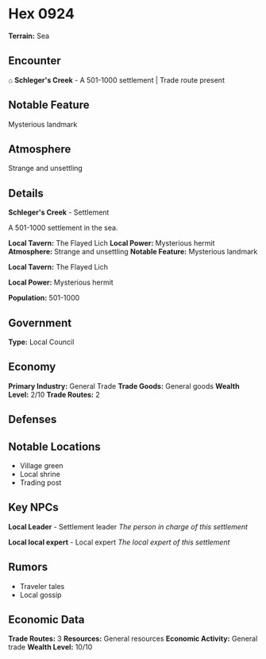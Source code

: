 # Hex 0924

**Terrain:** Sea

## Encounter
⌂ **Schleger's Creek** - A 501-1000 settlement | Trade route present

## Notable Feature
Mysterious landmark

## Atmosphere
Strange and unsettling

## Details
**Schleger's Creek** - Settlement

A 501-1000 settlement in the sea.

**Local Tavern:** The Flayed Lich
**Local Power:** Mysterious hermit
**Atmosphere:** Strange and unsettling
**Notable Feature:** Mysterious landmark

**Local Tavern:** The Flayed Lich

**Local Power:** Mysterious hermit

**Population:** 501-1000

## Government
**Type:** Local Council

## Economy
**Primary Industry:** General Trade
**Trade Goods:** General goods
**Wealth Level:** 2/10
**Trade Routes:** 2

## Defenses

## Notable Locations
- Village green
- Local shrine
- Trading post

## Key NPCs
**Local Leader** - Settlement leader
*The person in charge of this settlement*

**Local local expert** - Local expert
*The local expert of this settlement*

## Rumors
- Traveler tales
- Local gossip

## Economic Data
**Trade Routes:** 3
**Resources:** General resources
**Economic Activity:** General trade
**Wealth Level:** 10/10
